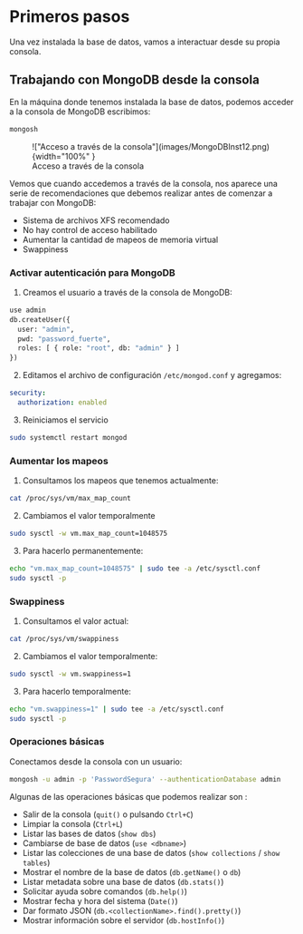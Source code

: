 # Primeros pasos
Una vez instalada la base de datos, vamos a interactuar desde su propia consola.


## Trabajando con MongoDB desde la consola
En la máquina donde tenemos instalada la base de datos, podemos acceder a la consola de MongoDB escribimos:

```bash
mongosh
```

<figure markdown="span">
    !["Acceso a través de la consola"](images/MongoDBInst12.png){width="100%" }
    <figcaption>Acceso a través de la consola</figcaption>
</figure>

Vemos que cuando accedemos a través de la consola, nos aparece una serie de recomendaciones que debemos realizar antes de comenzar a trabajar con MongoDB:

- Sistema de archivos XFS recomendado
- No hay control de acceso habilitado
- Aumentar la cantidad de mapeos de memoria virtual
- Swappiness

### Activar autenticación para MongoDB

1. Creamos el usuario a través de la consola de MongoDB:
```python
use admin
db.createUser({
  user: "admin",
  pwd: "password_fuerte",
  roles: [ { role: "root", db: "admin" } ]
})
```
2. Editamos el archivo de configuración `/etc/mongod.conf` y agregamos:
```yaml
security:
  authorization: enabled
```
3. Reiniciamos el servicio
```bash
sudo systemctl restart mongod
```
### Aumentar los mapeos

1. Consultamos los mapeos que tenemos actualmente:
```bash
cat /proc/sys/vm/max_map_count
```
2. Cambiamos el valor temporalmente
```bash
sudo sysctl -w vm.max_map_count=1048575
```
3. Para hacerlo permanentemente:
```bash
echo "vm.max_map_count=1048575" | sudo tee -a /etc/sysctl.conf
sudo sysctl -p
```

### Swappiness
1. Consultamos el valor actual:
```bash
cat /proc/sys/vm/swappiness
```
2. Cambiamos el valor temporalmente:
```bash
sudo sysctl -w vm.swappiness=1
```
3. Para hacerlo temporalmente:
```bash
echo "vm.swappiness=1" | sudo tee -a /etc/sysctl.conf
sudo sysctl -p
```
### Operaciones básicas
Conectamos desde la consola con un usuario:
```bash
mongosh -u admin -p 'PasswordSegura' --authenticationDatabase admin
```

Algunas de las operaciones básicas que podemos realizar son :

- Salir de la consola (`quit()` o pulsando `Ctrl+C`)
- Limpiar la consola (`Ctrl+L`)
- Listar las bases de datos (`show dbs`)
- Cambiarse de base de datos (`use <dbname>`)
- Listar las colecciones de una base de datos (`show collections` / `show tables`)
- Mostrar el nombre de la base de datos (`db.getName()` o `db`)
- Listar metadata sobre una base de datos (`db.stats()`)
- Solicitar ayuda sobre comandos (`db.help()`)
- Mostrar fecha y hora del sistema (`Date()`)
- Dar formato JSON (`db.<collectionName>.find().pretty()`)
- Mostrar información sobre el servidor (`db.hostInfo()`)

